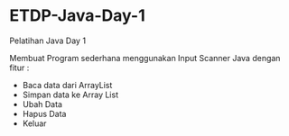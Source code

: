 # ETDP-Java-Day-1
Pelatihan Java Day 1



Membuat Program sederhana menggunakan Input Scanner Java dengan fitur :
- Baca data dari ArrayList
- Simpan data ke Array List
- Ubah Data
- Hapus Data
- Keluar